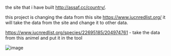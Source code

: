 the site that i have built http://assaf.cc/country/.


this project is changing the data from this site https://www.iucnredlist.org/ 
it will take the data from the site and change it to other data.

https://www.iucnredlist.org/species/22695185/204974761 - take the data from this animel and put it in the tool


![image](https://user-images.githubusercontent.com/101944482/196687065-ac57353e-0155-4de1-a3f2-c0d9d5061a8a.png)
